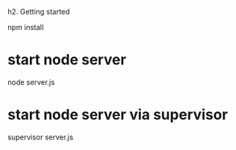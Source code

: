 h2. Getting started

npm install

# start node server
node server.js

# start node server via supervisor
supervisor server.js

